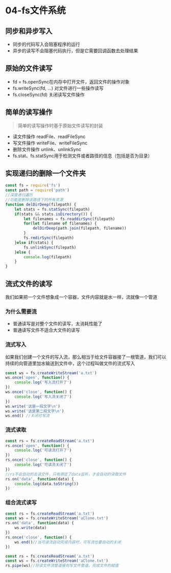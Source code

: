 # 04-fs文件系统

## 同步和异步写入
- 同步的代码写入会阻塞程序的运行
- 异步的读写不会阻塞代码执行，但是它需要回调函数去处理结果

## 原始的文件读写
- fd = fs.openSync在内存中打开文件，返回文件的操作对象
- fs.writeSync(fd, ...) 对文件进行一些操作读写
- fs.closeSync(fd) 关闭读写文件操作

## 简单的读写操作
> 简单的读写操作时基于原始文件读写的封装

- 读文件操作 readFile、readFileSync
- 写文件操作 writeFile、writeFileSync
- 删除文件操作 unlink、unlinkSync
- fs.stat、fs.statSync用于检测文件或者路径的信息（包括是否为目录）

## 实现递归的删除一个文件夹
```javascript
const fs = require('fs')
const path = require('path')
//深度递归遍历
//功能是删除该路径下的所有资源
function delDirDeep(filepath) {
    let stats = fs.statSync(filepath)
    if(stats && stats.isDirectory()) {
        let filenames = fs.readdirSync(filepath)
        for(let filename of filenames) {
            delDirDeep(path.join(filepath, filename))
        }
        fs.rmdirSync(filepath)
    }else if(stats) {
        fs.unlinkSync(filepath)
    }else {
        console.log(filepath)
    }
}
```


## 流式文件的读写
我们如果把一个文件想象成一个容器，文件内容就是水一样，流就像一个管道        


### 为什么需要流
- 普通读写是对整个文件的读写，太消耗性能了
- 普通读写文件不适合大文件的读写

### 流式写入
如果我们创建一个文件的写入流，那么相当于给文件容器接了一根管道，我们可以持续的向管道里加水输送到文件中，这个过程叫做文件的流式写入
```javascript
const ws = fs.createWriteStream('a.txt')
ws.once('open', function() {
    console.log('写入流打开了')
})
ws.once('close', function() {
    console.log('写入流关闭了')
})
ws.write('这是一段文字\n')
ws.write('这是第二段文字\n')
ws.end() //关闭可写流
```

### 流式读取
```javascript
const rs = fs.createReadStream('a.txt')
rs.once('open', function() {
    console.log('可读流打开了')
})
rs.once('close', function() {
    console.log('可读流关闭了')
})
//rs不会自动的去读文件，只有绑定了data监听，才会自动的读取文件
rs.on('data', function(data) {
    console.log(data.toString())
})
```

### 组合流式读写
```javascript
const rs = fs.createReadStream('a.txt')
const ws = fs.createWriteStream('aClone.txt')
rs.on('data', function(data) {
    ws.write(data)
})
rs.once('close', function() {
    ws.end()//当可读流自动完成内容时，可写流也要自动的关闭
})
```
```javascript
const rs = fs.createReadStream('a.txt')
const ws = fs.createWriteStream('aClone.txt')
rs.pipe(ws)//将读文件流管道接向写文件管道，完成文件的赋值
```